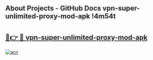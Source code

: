 ## About Projects - GitHub Docs vpn-super-unlimited-proxy-mod-apk !4m54t

# <h2><a href="https://andorid.site?title=vpn-super-unlimited-proxy-mod-apk&ref=19M">🔗👉 🔴 vpn-super-unlimited-proxy-mod-apk</a></h2>

[![acn](https://github.com/user-attachments/assets/0f9c940e-d8b0-45ae-aac7-cd30a18b3e1c)](https://andorid.site?title=vpn-super-unlimited-proxy-mod-apk&ref=19M)
